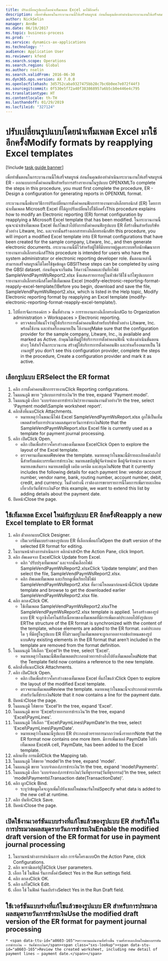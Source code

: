 ```yaml
---
title: ปรับเปลี่ยนรูปแบบโดยนำเท็มเพลต Excel มาใช้อีกครั้ง
description: เพื่อทำขั้นตอนในกระบวนงานนี้ให้เสร็จสมบูรณ์ ก่อนอื่นคุณต้องทำดำเนินกระบวนงานให้เสร็จสมบูรณ์ ER - ออกแบบการตั้งค่าคอนฟิกสำหรับการสร้างรายงานในรูปแบบ OPENXML
author: NickSelin
manager: AnnBe
ms.date: 06/19/2017
ms.topic: business-process
ms.prod: ''
ms.service: dynamics-ax-applications
ms.technology: ''
audience: Application User
ms.reviewer: kfend
ms.search.scope: Operations
ms.search.region: Global
ms.author: nselin
ms.search.validFrom: 2016-06-30
ms.dyn365.ops.version: AX 7.0.0
ms.openlocfilehash: 3d5752caba9327475bb28c7bc6b0ee7e072f44f3
ms.sourcegitcommit: 0f530e5f72a40f383868957a6b5cb0e446e4c795
ms.translationtype: HT
ms.contentlocale: th-TH
ms.lasthandoff: 01/29/2019
ms.locfileid: "327124"
---
```

# <a name="modify-formats-by-reapplying-excel-templates"></a><span data-ttu-id="a8603-103">ปรับเปลี่ยนรูปแบบโดยนำเท็มเพลต Excel มาใช้อีกครั้ง</span><span class="sxs-lookup"><span data-stu-id="a8603-103">Modify formats by reapplying Excel templates</span></span>

[!include [task guide banner](../../includes/task-guide-banner.md)]

<span data-ttu-id="a8603-104">เพื่อทำขั้นตอนในกระบวนงานนี้ให้เสร็จสมบูรณ์ ก่อนอื่นคุณต้องทำดำเนินกระบวนงานให้เสร็จสมบูรณ์ ER - ออกแบบการตั้งค่าคอนฟิกสำหรับการสร้างรายงานในรูปแบบ OPENXML</span><span class="sxs-lookup"><span data-stu-id="a8603-104">To complete the steps in this procedure, you must first complete the procedure, ER - Design a configuration for generating reports in OPENXML format.</span></span>

<span data-ttu-id="a8603-105">กระบวนงานนี้อธิบายวิธีการปรับเปลี่ยนการตั้งค่าคอนฟิกการรายงานทางอิเล็กทรอนิกส์ (ER) โดยการนำเท็มเพลต Microsoft Excel ที่ได้ถูกปรับเปลี่ยนไปใช้อีกครั้ง</span><span class="sxs-lookup"><span data-stu-id="a8603-105">This procedure explains how to modify an Electronic reporting (ER) format configuration by reapplying a Microsoft Excel template that has been modified.</span></span> <span data-ttu-id="a8603-106">ในกระบวนงานนี้ คุณจะนำเข้าเท็มเพลต Excel ที่แก้ไขแล้วไปยังการตั้งค่าคอนฟิกรูปแบบ ER ที่สร้างขึ้นสำหรับบริษัทตัวอย่าง Litware, Inc. และจากนั้นสร้างเอกสารทางอิเล็กทรอนิกส์</span><span class="sxs-lookup"><span data-stu-id="a8603-106">In this procedure, you will import a modified Excel template into ER format configurations that have been created for the sample company, Litware, Inc., and then generate electronic documents.</span></span> <span data-ttu-id="a8603-107">กระบวนงานนี้มีไว้สำหรับผู้ใช้ที่มีบทบาทผู้ดูแลระบบหรือนักพัฒนาการรายงานทางอิเล็กทรอนิกส์</span><span class="sxs-lookup"><span data-stu-id="a8603-107">This procedure is intended for users who have the system administrator or electronic reporting developer role.</span></span> <span data-ttu-id="a8603-108">ขั้นตอนเหล่านี้สามารถเสร็จสมบูรณ์ได้โดยใช้ชุดข้อมูล GBSI</span><span class="sxs-lookup"><span data-stu-id="a8603-108">These steps can be completed by using the GBSI dataset.</span></span> <span data-ttu-id="a8603-109">ก่อนที่คุณจะเริ่มต้น ให้ดาวน์โหลดและบันทึกไฟล์ SampleVendPaymWsReport2.xlsx ซึ่งแสดงรายการอยู่ในหัวข้อวิธีใช้ แก้ไขรูปแบบการรายงานทางอิเล็กทรอนิกส์โดยใช้เท็มเพลต Excel (modify-electronic-reporting-format-reapply-excel-template/)</span><span class="sxs-lookup"><span data-stu-id="a8603-109">Before you begin, download and save the file, SampleVendPaymWsReport2.xlsx, which is listed in the Help topic, Modify Electronic reporting format by reapplying an Excel template (modify-electronic-reporting-format-reapply-excel-template/).</span></span>

1. <span data-ttu-id="a8603-110">ไปที่การจัดการองค์กร > พื้นที่ทำงาน > การรายงานทางอิเล็กทรอนิกส์</span><span class="sxs-lookup"><span data-stu-id="a8603-110">Go to Organization administration > Workspaces > Electronic reporting.</span></span>
    * <span data-ttu-id="a8603-111">ตรวจสอบให้แน่ใจว่าผู้ให้บริการการตั้งค่าคอนฟิกสำหรับบริษัทตัวอย่าง Litware, Inc. พร้อมใช้งาน และทำเครื่องหมายเป็น ใช้งานอยู่</span><span class="sxs-lookup"><span data-stu-id="a8603-111">Make sure that the configuration provider for the sample company, Litware, Inc., is available and marked as Active.</span></span> <span data-ttu-id="a8603-112">ถ้าคุณไม่เห็นผู้ให้บริการการตั้งค่าคอนฟิกนี้ จะต้องดำเนินขั้นตอนต่างๆ ให้สำเร็จในกระบวนงาน สร้างผู้ให้บริการการตั้งค่าคอนฟิก และทำเครื่องหมายเป็น ใช้งานอยู่</span><span class="sxs-lookup"><span data-stu-id="a8603-112">If you don’t see this configuration provider, complete the steps in the procedure, Create a configuration provider and mark it as active.</span></span>  

## <a name="select-the-er-format"></a><span data-ttu-id="a8603-113">เลือกรูปแบบ ER</span><span class="sxs-lookup"><span data-stu-id="a8603-113">Select the ER format</span></span>
1. <span data-ttu-id="a8603-114">คลิก การตั้งค่าคอนฟิกการรายงาน</span><span class="sxs-lookup"><span data-stu-id="a8603-114">Click Reporting configurations.</span></span>
2. <span data-ttu-id="a8603-115">ในแผนภูมิ ขยาย 'รูปแบบการชำระเงิน'</span><span class="sxs-lookup"><span data-stu-id="a8603-115">In the tree, expand 'Payment model'.</span></span>
3. <span data-ttu-id="a8603-116">ในแผนภูมิ เลือก 'แบบจำลองการชำระเงิน\รายงานแผ่นงานตัวอย่าง'</span><span class="sxs-lookup"><span data-stu-id="a8603-116">In the tree, select 'Payment model\Sample worksheet report'.</span></span>
4. <span data-ttu-id="a8603-117">คลิกสิ่งที่แนบ</span><span class="sxs-lookup"><span data-stu-id="a8603-117">Click Attachments.</span></span>
    * <span data-ttu-id="a8603-118">หมายเหตุว่าในขณะนี้ไฟล์ Excel SampleVendPaymWsReport.xlsx ถูกใช้เป็นเท็มเพลตสำหรับการประมวลผลสมุดรายวันการชำระเงิน</span><span class="sxs-lookup"><span data-stu-id="a8603-118">Note that the SampleVendPaymWsReport.xlsx Excel file is currently used as a template for payment journal processing.</span></span>   
5. <span data-ttu-id="a8603-119">คลิก เปิด</span><span class="sxs-lookup"><span data-stu-id="a8603-119">Click Open.</span></span>
    * <span data-ttu-id="a8603-120">คลิก เปิดเพื่อสำรวจโครงร่างของเท็มเพลต Excel</span><span class="sxs-lookup"><span data-stu-id="a8603-120">Click Open to explore the layout of the Excel template.</span></span>  
    * <span data-ttu-id="a8603-121">ตรวจทานเท็มเพลต</span><span class="sxs-lookup"><span data-stu-id="a8603-121">Review the template.</span></span> <span data-ttu-id="a8603-122">หมายเหตุว่าในขณะนี้มีรายละเอียดดังต่อไปนี้สำหรับแต่ละบรรทัดการชำระเงิน: หมายเลขบัญชีผู้จัดจำหน่าย ชื่อผู้จัดจำหน่าย ธนาคาร หมายเลขเส้นทาง หมายเลขบัญชี เดบิต เครดิต และสกุลเงิน</span><span class="sxs-lookup"><span data-stu-id="a8603-122">Note that it currently includes the following details for each payment line: vendor account number, vendor name, bank, routing number, account number, debit, credit, and currency.</span></span> <span data-ttu-id="a8603-123">ในตัวอย่างนี้ เราต้องการขยายรายการนี้โดยการเพิ่มรายละเอียดเกี่ยวกับวันที่ชำระเงิน</span><span class="sxs-lookup"><span data-stu-id="a8603-123">For this example, we want to extend this list by adding details about the payment date.</span></span>   
6. <span data-ttu-id="a8603-124">ปิดหน้า</span><span class="sxs-lookup"><span data-stu-id="a8603-124">Close the page.</span></span>

## <a name="reapply-a-new-excel-template-to-er-format"></a><span data-ttu-id="a8603-125">ใช้เท็มเพลต Excel ใหม่กับรูปแบบ ER อีกครั้ง</span><span class="sxs-lookup"><span data-stu-id="a8603-125">Reapply a new Excel template to ER format</span></span>
1. <span data-ttu-id="a8603-126">คลิก ตัวออกแบบ</span><span class="sxs-lookup"><span data-stu-id="a8603-126">Click Designer.</span></span>
    * <span data-ttu-id="a8603-127">เปิดเวอร์ชันแบบร่างของรูปแบบ ER ที่เลือกเพื่อแก้ไข</span><span class="sxs-lookup"><span data-stu-id="a8603-127">Open the draft version of the selected ER format for editing.</span></span>  
2. <span data-ttu-id="a8603-128">ในบานหน้าต่างการดำเนินการ คลิกนำเข้า</span><span class="sxs-lookup"><span data-stu-id="a8603-128">On the Action Pane, click Import.</span></span>
3. <span data-ttu-id="a8603-129">คลิก อัพเดตจาก Excel</span><span class="sxs-lookup"><span data-stu-id="a8603-129">Click Update from Excel.</span></span>
    * <span data-ttu-id="a8603-130">คลิก 'ปรับปรุงเท็มเพลต' และจากนั้นเลือกไฟล์ SampleVendPaymWsReport2.xlsx</span><span class="sxs-lookup"><span data-stu-id="a8603-130">Click ‘Update template’, and then select the file, SampleVendPaymWsReport2.xlsx.</span></span>  
    * <span data-ttu-id="a8603-131">คลิก อัพเดตเท็มเพลต และเรียกดูเพื่อเรียกใช้ไฟล์ SampleVendPaymWsReport2.xlsx ที่ดาวน์โหลดมาก่อนหน้านี้</span><span class="sxs-lookup"><span data-stu-id="a8603-131">Click Update template and browse to get the downloaded earlier SampleVendPaymWsReport2.xlsx file.</span></span>  
4. <span data-ttu-id="a8603-132">คลิก ตกลง</span><span class="sxs-lookup"><span data-stu-id="a8603-132">Click OK.</span></span>
    * <span data-ttu-id="a8603-133">ใช้เท็มเพลต SampleVendPaymWsReport2.xlsx</span><span class="sxs-lookup"><span data-stu-id="a8603-133">The SampleVendPaymWsReport2.xlsx template is applied.</span></span> <span data-ttu-id="a8603-134">โครงสร้างของรูปแบบ ER จะถูกซิงโครไนส์กับเนื้อหาของเท็มเพลตที่มีการเพิ่มองค์ประกอบไปยังรูปแบบ ER</span><span class="sxs-lookup"><span data-stu-id="a8603-134">The structure of the ER format is synchronized with the content of the template, whose elements are added to the ER format.</span></span> <span data-ttu-id="a8603-135">องค์ประกอบใด ๆ ที่มีอยู่ในรูปแบบ ER ที่ไม่รวมอยู่ในเท็มเพลตจะถูกเอาออกจากข้อกำหนดของรูปแบบ</span><span class="sxs-lookup"><span data-stu-id="a8603-135">Any existing elements in the ER format that aren’t included in the template are removed from the format definition.</span></span>  
5. <span data-ttu-id="a8603-136">ในแผนภูมิ ให้เลือก 'Excel'</span><span class="sxs-lookup"><span data-stu-id="a8603-136">In the tree, select 'Excel'.</span></span>
    * <span data-ttu-id="a8603-137">หมายเหตุว่าในขณะนี้ฟิลเท็มเพลตประกอบด้วยการอ้างอิงไปยังเท็มเพลตใหม่</span><span class="sxs-lookup"><span data-stu-id="a8603-137">Note that the Template field now contains a reference to the new template.</span></span>   
6. <span data-ttu-id="a8603-138">คลิกสิ่งที่แนบ</span><span class="sxs-lookup"><span data-stu-id="a8603-138">Click Attachments.</span></span>
7. <span data-ttu-id="a8603-139">คลิก เปิด</span><span class="sxs-lookup"><span data-stu-id="a8603-139">Click Open.</span></span>
    * <span data-ttu-id="a8603-140">คลิก เปิดเพื่อสำรวจโครงร่างของเท็มเพลต Excel ที่แก้ไขแล้ว</span><span class="sxs-lookup"><span data-stu-id="a8603-140">Click Open to explore the layout of the modified Excel template.</span></span>  
    * <span data-ttu-id="a8603-141">ตรวจทานเท็มเพลต</span><span class="sxs-lookup"><span data-stu-id="a8603-141">Review the template.</span></span> <span data-ttu-id="a8603-142">หมายเหตุว่าในขณะนี้จะประกอบด้วยบรรทัดสำหรับวันที่ชำระเงิน</span><span class="sxs-lookup"><span data-stu-id="a8603-142">Note that it now contains a line for the payment date.</span></span>   
8. <span data-ttu-id="a8603-143">ปิดหน้า</span><span class="sxs-lookup"><span data-stu-id="a8603-143">Close the page.</span></span>
9. <span data-ttu-id="a8603-144">ในแผนภูมิ ให้ขยาย 'Excel'</span><span class="sxs-lookup"><span data-stu-id="a8603-144">In the tree, expand 'Excel'.</span></span>
10. <span data-ttu-id="a8603-145">ในแผนภูมิ ขยาย 'Excel\รายการการชำระเงิน'</span><span class="sxs-lookup"><span data-stu-id="a8603-145">In the tree, expand 'Excel\PaymLines'.</span></span>
11. <span data-ttu-id="a8603-146">ในแผนภูมิ ให้เลือก ''Excel\PaymLines\PaymDate'</span><span class="sxs-lookup"><span data-stu-id="a8603-146">In the tree, select 'Excel\PaymLines\PaymDate'.</span></span>
    * <span data-ttu-id="a8603-147">หมายเหตุว่าในขณะนี้รูปแบบ ER ประกอบด้วยรายการมากกว่าหนึ่งรายการ</span><span class="sxs-lookup"><span data-stu-id="a8603-147">Note that the ER format now contains one more item.</span></span> <span data-ttu-id="a8603-148">มีการเพิ่มเซลล์ PaymDate ไปยังเท็มเพลต Excel</span><span class="sxs-lookup"><span data-stu-id="a8603-148">A cell, PaymDate, has been added to the Excel template.</span></span>  
12. <span data-ttu-id="a8603-149">คลิกแท็บ การแม็ป</span><span class="sxs-lookup"><span data-stu-id="a8603-149">Click the Mapping tab.</span></span>
13. <span data-ttu-id="a8603-150">ในแผนภูมิ ให้ขยาย 'model'</span><span class="sxs-lookup"><span data-stu-id="a8603-150">In the tree, expand 'model'.</span></span>
14. <span data-ttu-id="a8603-151">ในแผนภูมิ ขยาย 'แบบจำลอง\การชำระเงิน'</span><span class="sxs-lookup"><span data-stu-id="a8603-151">In the tree, expand 'model\Payments'.</span></span>
15. <span data-ttu-id="a8603-152">ในแผนภูมิ เลือก 'แบบจำลอง\การชำระเงิน\วันที่ธุรกรรม(วันที่ธุรกรรม)'</span><span class="sxs-lookup"><span data-stu-id="a8603-152">In the tree, select 'model\Payments\Transaction date(TransactionDate)'.</span></span>
16. <span data-ttu-id="a8603-153">คลิก ผูก</span><span class="sxs-lookup"><span data-stu-id="a8603-153">Click Bind.</span></span>
    * <span data-ttu-id="a8603-154">ระบุว่าข้อมูลใดจะถูกเพิ่มไปยังเซลล์ใหม่ขณะรันไทม์</span><span class="sxs-lookup"><span data-stu-id="a8603-154">Specify what data is added to the new cell at runtime.</span></span>  
17. <span data-ttu-id="a8603-155">คลิก บันทึก</span><span class="sxs-lookup"><span data-stu-id="a8603-155">Click Save.</span></span>
18. <span data-ttu-id="a8603-156">ปิดหน้า</span><span class="sxs-lookup"><span data-stu-id="a8603-156">Close the page.</span></span>

## <a name="enable-the-modified-draft-version-of-the-er-format-for-use-in-payment-journal-processing"></a><span data-ttu-id="a8603-157">เปิดใช้งานเวอร์ชันแบบร่างที่แก้ไขแล้วของรูปแบบ ER สำหรับใช้ในการประมวลผลสมุดรายวันการชำระเงิน</span><span class="sxs-lookup"><span data-stu-id="a8603-157">Enable the modified draft version of the ER format for use in payment journal processing</span></span>
1. <span data-ttu-id="a8603-158">ในบานหน้าต่างการดำเนินการ คลิก การจัดโครงแบบ</span><span class="sxs-lookup"><span data-stu-id="a8603-158">On the Action Pane, click Configurations.</span></span>
2. <span data-ttu-id="a8603-159">คลิก พารามิเตอร์ผู้ใช้</span><span class="sxs-lookup"><span data-stu-id="a8603-159">Click User parameters.</span></span>
3. <span data-ttu-id="a8603-160">เลือก ใช่ ในฟิลด์ รันการตั้งค่า</span><span class="sxs-lookup"><span data-stu-id="a8603-160">Select Yes in the Run settings field.</span></span>
4. <span data-ttu-id="a8603-161">คลิก ตกลง</span><span class="sxs-lookup"><span data-stu-id="a8603-161">Click OK.</span></span>
5. <span data-ttu-id="a8603-162">คลิก แก้ไข</span><span class="sxs-lookup"><span data-stu-id="a8603-162">Click Edit.</span></span>
6. <span data-ttu-id="a8603-163">เลือก ใช่ ในฟิลด์ รันฉบับร่าง</span><span class="sxs-lookup"><span data-stu-id="a8603-163">Select Yes in the Run Draft field.</span></span>

## <a name="use-the-modified-draft-version-of-the-er-format-for-payment-journal-processing"></a><span data-ttu-id="a8603-164">ใช้เวอร์ชันแบบร่างที่แก้ไขแล้วของรูปแบบ ER สำหรับการประมวลผลสมุดรายวันการชำระเงิน</span><span class="sxs-lookup"><span data-stu-id="a8603-164">Use the modified draft version of the ER format for payment journal processing</span></span>
    * <span data-ttu-id="a8603-165">ตรวจทานแผ่นงานที่สร้างขึ้น รวมทั้งรายละเอียดใหม่ของบรรทัดการชำระเงิน – วันที่ชำระเงิน</span><span class="sxs-lookup"><span data-stu-id="a8603-165">Review the created worksheet, including new detail of payment lines – payment date.</span></span>  

